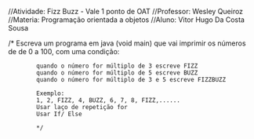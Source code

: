 //Atividade: Fizz Buzz - Vale 1 ponto de OAT
//Professor: Wesley Queiroz
//Materia: Programação orientada a objetos
//Aluno: Vitor Hugo Da Costa Sousa

/*          Escreva um programa em java (void main)
            que vai imprimir os números de de 0 a 100, com uma condição:

            quando o número for múltiplo de 3 escreve FIZZ
            quando o número for múltiplo de 5 escreve BUZZ
            quando o número for múltiplo de 3 e 5 escreve FIZZBUZZ

            Exemplo:
            1, 2, FIZZ, 4, BUZZ, 6, 7, 8, FIZZ,......
            Usar laço de repetição for
            Usar If/ Else

            */
